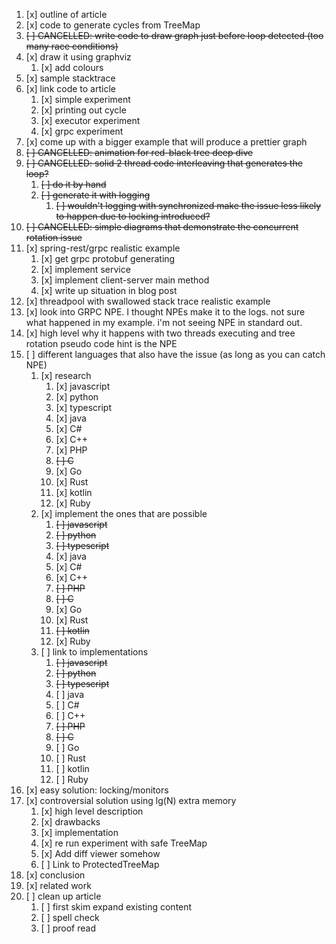 
1. [x] outline of article
2. [x] code to generate cycles from TreeMap
3. ~~[ ] CANCELLED: write code to draw graph just before loop detected (too many race conditions)~~
4. [x] draw it using graphviz
   1. [x] add colours
5. [x] sample stacktrace
6. [x] link code to article
   1. [x] simple experiment
   2. [x] printing out cycle
   3. [x] executor experiment
   3. [x] grpc experiment
7. [x] come up with a bigger example that will produce a prettier graph
8. ~~[ ] CANCELLED: animation for red-black tree deep dive~~
9.  ~~[ ] CANCELLED: solid 2 thread code interleaving that generates the loop?~~
    1.  ~~[ ] do it by hand~~
    2.  ~~[ ] generate it with logging~~
        1.  ~~[ ] wouldn't logging with synchronized make the issue less likely to happen due to locking introduced?~~
10. ~~[ ] CANCELLED: simple diagrams that demonstrate the concurrent rotation issue~~
11. [x] spring-rest/grpc realistic example
    1.  [x] get grpc protobuf generating
    2.  [x] implement service
    3.  [x] implement client-server main method
    4.  [x] write up situation in blog post
12. [x] threadpool with swallowed stack trace realistic example
13. [x] look into GRPC NPE. I thought NPEs make it to the logs. not sure what happened in my example. i'm not seeing NPE in standard out.
14. [x] high level why it happens with two threads executing and tree rotation
    pseudo code hint is the NPE
15. [ ] different languages that also have the issue (as long as you can catch NPE)
    1. [x] research
        1. [x] javascript
        2. [x] python
        3. [x] typescript
        4. [x] java
        5. [x] C#
        6. [x] C++
        7. [x] PHP
        8. ~~[ ] C~~
        9. [x] Go
        10. [x] Rust
        11. [x] kotlin
        12. [x] Ruby
    2. [x] implement the ones that are possible
        1. ~~[ ] javascript~~
        2. ~~[ ] python~~
        3. ~~[ ] typescript~~
        4. [x] java
        5. [x] C#
        6. [x] C++
        7. ~~[ ] PHP~~
        8. ~~[ ] C~~
        9. [x] Go
        10. [x] Rust
        11. ~~[ ] kotlin~~
        12. [x] Ruby
    3. [ ] link to implementations
        1. ~~[ ] javascript~~
        2. ~~[ ] python~~
        3. ~~[ ] typescript~~
        4. [ ] java
        5. [ ] C#
        6. [ ] C++
        7. ~~[ ] PHP~~
        8. ~~[ ] C~~
        9. [ ] Go
        10. [ ] Rust
        11. [ ] kotlin
        12. [ ] Ruby
16. [x] easy solution: locking/monitors
17. [x] controversial solution using lg(N) extra memory
    1.  [x] high level description
    2.  [x] drawbacks
    3.  [x] implementation
    4.  [x] re run experiment with safe TreeMap
    3.  [x] Add diff viewer somehow
    3.  [ ] Link to ProtectedTreeMap
18. [x] conclusion
19. [x] related work
20. [ ] clean up article
    1. [ ] first skim expand existing content
    1. [ ] spell check
    1. [ ] proof read
